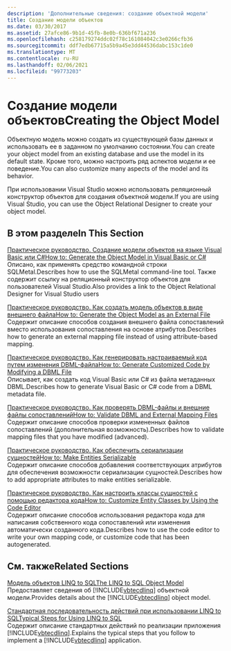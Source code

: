 ```yaml
---
description: 'Дополнительные сведения: создание объектной модели'
title: Создание модели объектов
ms.date: 03/30/2017
ms.assetid: 27afce86-9b1d-45fb-8e0b-636bf671a236
ms.openlocfilehash: c258179274ddc02f78c161084042c3e0266cfb36
ms.sourcegitcommit: ddf7edb67715a5b9a45e3dd44536dabc153c1de0
ms.translationtype: MT
ms.contentlocale: ru-RU
ms.lasthandoff: 02/06/2021
ms.locfileid: "99773203"
---
```

# <a name="creating-the-object-model"></a><span data-ttu-id="070bc-103">Создание модели объектов</span><span class="sxs-lookup"><span data-stu-id="070bc-103">Creating the Object Model</span></span>

<span data-ttu-id="070bc-104">Объектную модель можно создать из существующей базы данных и использовать ее в заданном по умолчанию состоянии.</span><span class="sxs-lookup"><span data-stu-id="070bc-104">You can create your object model from an existing database and use the model in its default state.</span></span> <span data-ttu-id="070bc-105">Кроме того, можно настроить ряд аспектов модели и ее поведение.</span><span class="sxs-lookup"><span data-stu-id="070bc-105">You can also customize many aspects of the model and its behavior.</span></span>  
  
 <span data-ttu-id="070bc-106">При использовании Visual Studio можно использовать реляционный конструктор объектов для создания объектной модели.</span><span class="sxs-lookup"><span data-stu-id="070bc-106">If you are using Visual Studio, you can use the Object Relational Designer to create your object model.</span></span>  
  
## <a name="in-this-section"></a><span data-ttu-id="070bc-107">В этом разделе</span><span class="sxs-lookup"><span data-stu-id="070bc-107">In This Section</span></span>  

 [<span data-ttu-id="070bc-108">Практическое руководство. Создание модели объектов на языке Visual Basic или C#</span><span class="sxs-lookup"><span data-stu-id="070bc-108">How to: Generate the Object Model in Visual Basic or C#</span></span>](how-to-generate-the-object-model-in-visual-basic-or-csharp.md)  
 <span data-ttu-id="070bc-109">Описано, как применять средство командной строки SQLMetal.</span><span class="sxs-lookup"><span data-stu-id="070bc-109">Describes how to use the SQLMetal command-line tool.</span></span> <span data-ttu-id="070bc-110">Также содержит ссылку на реляционный конструктор объектов для пользователей Visual Studio.</span><span class="sxs-lookup"><span data-stu-id="070bc-110">Also provides a link to the Object Relational Designer for Visual Studio users</span></span>  
  
 [<span data-ttu-id="070bc-111">Практическое руководство. Как создать модель объектов в виде внешнего файла</span><span class="sxs-lookup"><span data-stu-id="070bc-111">How to: Generate the Object Model as an External File</span></span>](how-to-generate-the-object-model-as-an-external-file.md)  
 <span data-ttu-id="070bc-112">Содержит описание способов создания внешнего файла сопоставлений вместо использования сопоставления на основе атрибутов.</span><span class="sxs-lookup"><span data-stu-id="070bc-112">Describes how to generate an external mapping file instead of using attribute-based mapping.</span></span>  
  
 [<span data-ttu-id="070bc-113">Практическое руководство. Как генерировать настраиваемый код путем изменения DBML-файла</span><span class="sxs-lookup"><span data-stu-id="070bc-113">How to: Generate Customized Code by Modifying a DBML File</span></span>](how-to-generate-customized-code-by-modifying-a-dbml-file.md)  
 <span data-ttu-id="070bc-114">Описывает, как создать код Visual Basic или C# из файла метаданных DBML.</span><span class="sxs-lookup"><span data-stu-id="070bc-114">Describes how to generate Visual Basic or C# code from a DBML metadata file.</span></span>  
  
 [<span data-ttu-id="070bc-115">Практическое руководство. Как проверять DBML-файлы и внешние файлы сопоставлений</span><span class="sxs-lookup"><span data-stu-id="070bc-115">How to: Validate DBML and External Mapping Files</span></span>](how-to-validate-dbml-and-external-mapping-files.md)  
 <span data-ttu-id="070bc-116">Содержит описание способов проверки измененных файлов сопоставлений (дополнительная возможность).</span><span class="sxs-lookup"><span data-stu-id="070bc-116">Describes how to validate mapping files that you have modified (advanced).</span></span>  
  
 [<span data-ttu-id="070bc-117">Практическое руководство. Как обеспечить сериализации сущностей</span><span class="sxs-lookup"><span data-stu-id="070bc-117">How to: Make Entities Serializable</span></span>](how-to-make-entities-serializable.md)  
 <span data-ttu-id="070bc-118">Содержит описание способов добавления соответствующих атрибутов для обеспечения возможности сериализации сущностей.</span><span class="sxs-lookup"><span data-stu-id="070bc-118">Describes how to add appropriate attributes to make entities serializable.</span></span>  
  
 [<span data-ttu-id="070bc-119">Практическое руководство. Как настроить классы сущностей с помощью редактора кода</span><span class="sxs-lookup"><span data-stu-id="070bc-119">How to: Customize Entity Classes by Using the Code Editor</span></span>](how-to-customize-entity-classes-by-using-the-code-editor.md)  
 <span data-ttu-id="070bc-120">Содержит описание способов использования редактора кода для написания собственного кода сопоставлений или изменения автоматически созданного кода.</span><span class="sxs-lookup"><span data-stu-id="070bc-120">Describes how to use the code editor to write your own mapping code, or customize code that has been autogenerated.</span></span>  
  
## <a name="related-sections"></a><span data-ttu-id="070bc-121">См. также</span><span class="sxs-lookup"><span data-stu-id="070bc-121">Related Sections</span></span>  

 [<span data-ttu-id="070bc-122">Модель объектов LINQ to SQL</span><span class="sxs-lookup"><span data-stu-id="070bc-122">The LINQ to SQL Object Model</span></span>](the-linq-to-sql-object-model.md)  
 <span data-ttu-id="070bc-123">Предоставляет сведения об [!INCLUDE[vbtecdlinq](../../../../../../includes/vbtecdlinq-md.md)] объектной модели.</span><span class="sxs-lookup"><span data-stu-id="070bc-123">Provides details about the [!INCLUDE[vbtecdlinq](../../../../../../includes/vbtecdlinq-md.md)] object model.</span></span>  
  
 [<span data-ttu-id="070bc-124">Стандартная последовательность действий при использовании LINQ to SQL</span><span class="sxs-lookup"><span data-stu-id="070bc-124">Typical Steps for Using LINQ to SQL</span></span>](typical-steps-for-using-linq-to-sql.md)  
 <span data-ttu-id="070bc-125">Содержит описание стандартных действий по реализации приложения [!INCLUDE[vbtecdlinq](../../../../../../includes/vbtecdlinq-md.md)].</span><span class="sxs-lookup"><span data-stu-id="070bc-125">Explains the typical steps that you follow to implement a [!INCLUDE[vbtecdlinq](../../../../../../includes/vbtecdlinq-md.md)] application.</span></span>
